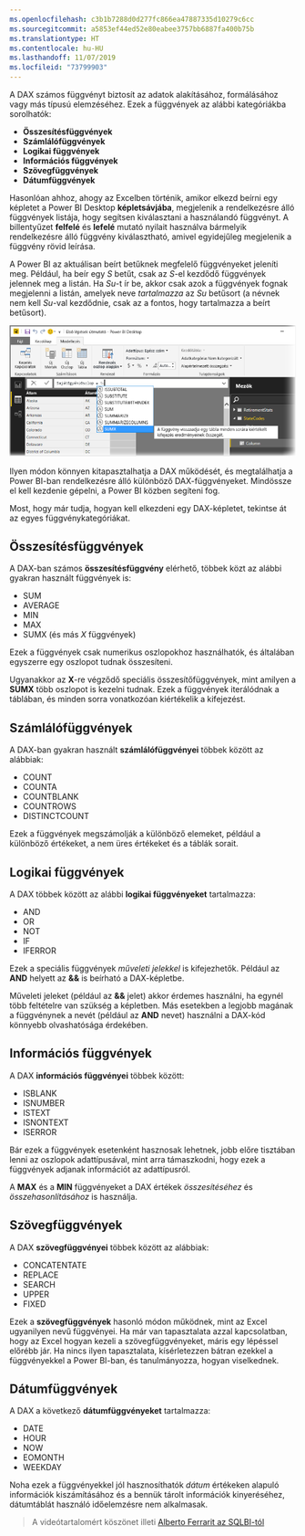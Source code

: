 ```yaml
---
ms.openlocfilehash: c3b1b7288d0d277fc866ea47887335d10279c6cc
ms.sourcegitcommit: a5853ef44ed52e80eabee3757bb6887fa400b75b
ms.translationtype: HT
ms.contentlocale: hu-HU
ms.lasthandoff: 11/07/2019
ms.locfileid: "73799903"
---
```

A DAX számos függvényt biztosít az adatok alakításához, formálásához vagy más típusú elemzéséhez. Ezek a függvények az alábbi kategóriákba sorolhatók:

* **Összesítésfüggvények**
* **Számlálófüggvények**
* **Logikai függvények**
* **Információs függvények**
* **Szövegfüggvények**
* **Dátumfüggvények**

Hasonlóan ahhoz, ahogy az Excelben történik, amikor elkezd beírni egy képletet a Power BI Desktop **képletsávjába**, megjelenik a rendelkezésre álló függvények listája, hogy segítsen kiválasztani a használandó függvényt. A billentyűzet **felfelé** és **lefelé** mutató nyilait használva bármelyik rendelkezésre álló függvény kiválasztható, amivel egyidejűleg megjelenik a függvény rövid leírása.

A Power BI az aktuálisan beírt betűknek megfelelő függvényeket jeleníti meg. Például, ha beír egy *S* betűt, csak az *S*-el kezdődő függvények jelennek meg a listán. Ha *Su*-t ír be, akkor csak azok a függvények fognak megjelenni a listán, amelyek neve *tartalmazza* az *Su* betűsort (a névnek nem kell *Su*-val kezdődnie, csak az a fontos, hogy tartalmazza a beírt betűsort).

![](media/7-3-dax-functions/dax-functions_1.png)

Ilyen módon könnyen kitapasztalhatja a DAX működését, és megtalálhatja a Power BI-ban rendelkezésre álló különböző DAX-függvényeket. Mindössze el kell kezdenie gépelni, a Power BI közben segíteni fog.

Most, hogy már tudja, hogyan kell elkezdeni egy DAX-képletet, tekintse át az egyes függvénykategóriákat.

## <a name="aggregation-functions"></a>Összesítésfüggvények
A DAX-ban számos **összesítésfüggvény** elérhető, többek közt az alábbi gyakran használt függvények is:

* SUM
* AVERAGE
* MIN
* MAX
* SUMX (és más *X* függvények)

Ezek a függvények csak numerikus oszlopokhoz használhatók, és általában egyszerre egy oszlopot tudnak összesíteni.

Ugyanakkor az **X**-re végződő speciális összesítőfüggvények, mint amilyen a **SUMX** több oszlopot is kezelni tudnak. Ezek a függvények iterálódnak a táblában, és minden sorra vonatkozóan kiértékelik a kifejezést.

## <a name="counting-functions"></a>Számlálófüggvények
A DAX-ban gyakran használt **számlálófüggvényei** többek között az alábbiak:

* COUNT
* COUNTA
* COUNTBLANK
* COUNTROWS
* DISTINCTCOUNT

Ezek a függvények megszámolják a különböző elemeket, például a különböző értékeket, a nem üres értékeket és a táblák sorait.

## <a name="logical-functions"></a>Logikai függvények
A DAX többek között az alábbi **logikai függvényeket** tartalmazza:

* AND
* OR
* NOT
* IF
* IFERROR

Ezek a speciális függvények *műveleti jelekkel* is kifejezhetők. Például az **AND** helyett az **&&** is beírható a DAX-képletbe.

Műveleti jeleket (például az **&&** jelet) akkor érdemes használni, ha egynél több feltételre van szükség a képletben. Más esetekben a legjobb magának a függvénynek a nevét (például az **AND** nevet) használni a DAX-kód könnyebb olvashatósága érdekében.

## <a name="information-functions"></a>Információs függvények
A DAX **információs függvényei** többek között:

* ISBLANK
* ISNUMBER
* ISTEXT
* ISNONTEXT
* ISERROR

Bár ezek a függvények esetenként hasznosak lehetnek, jobb előre tisztában lenni az oszlopok adattípusával, mint arra támaszkodni, hogy ezek a függvények adjanak információt az adattípusról.

A **MAX** és a **MIN** függvényeket a DAX értékek *összesítéséhez* és *összehasonlításához* is használja.

## <a name="text-functions"></a>Szövegfüggvények
A DAX **szövegfüggvényei** többek között az alábbiak:

* CONCATENTATE
* REPLACE
* SEARCH
* UPPER
* FIXED

Ezek a **szövegfüggvények** hasonló módon működnek, mint az Excel ugyanilyen nevű függvényei. Ha már van tapasztalata azzal kapcsolatban, hogy az Excel hogyan kezeli a szövegfüggvényeket, máris egy lépéssel előrébb jár. Ha nincs ilyen tapasztalata, kísérletezzen bátran ezekkel a függvényekkel a Power BI-ban, és tanulmányozza, hogyan viselkednek.

## <a name="date-functions"></a>Dátumfüggvények
A DAX a következő **dátumfüggvényeket** tartalmazza:

* DATE
* HOUR
* NOW
* EOMONTH
* WEEKDAY

Noha ezek a függvényekkel jól hasznosíthatók *dátum* értékeken alapuló információk kiszámításához és a bennük tárolt információk kinyeréséhez, dátumtáblát használó időelemzésre nem alkalmasak.

> A videótartalomért köszönet illeti [Alberto Ferrarit az SQLBI-tól](https://www.sqlbi.com/learning-dax)
> 
> 

